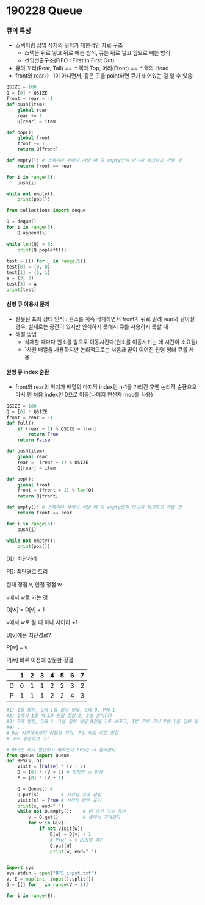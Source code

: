 # 190228 Queue

### 큐의 특성

- 스택처럼 삽입 삭제의 위치가 제한적인 자료 구조
  - 스택은 뒤로 넣고 뒤로 빼는 방식, 큐는 뒤로 넣고 앞으로 빼는 방식
  - 선입선출구조(FIFO : First In First Out)
- 큐의 꼬리(Rear, Tail) == 스택의 Top, 머리(Front) == 스택의 Head
- front와 rear가 -1이 아니면서, 같은 곳을 point하면 큐가 비어있는 걸 알 수 있음!



```python
QSIZE = 100
Q = [0] * QSIZE
front = rear = -1
def push(item):
    global rear
    rear += 1
    Q[rear] = item

def pop():
    global front
    front += 1
    return Q[front]

def empty(): # 스펙이나 큐에서 꺼낼 때 꼭 empty인지 아닌지 체크하고 꺼낼 것
    return front == rear

for i in range(5):
    push(i)

while not empty():
    print(pop())

```



```python
from collections import deque

Q = deque()
for i in range(5):
    Q.append(i)
    
while len(Q) > 0:
    print(Q.popleft())
    
test = [() for _ in range(5)]
test[0] = (0, 0)
test[1] = (1, 1)
a = (3, 3)
test[3] = a
print(test)

```

#### 선형 큐 이용시 문제

- 잘못된 포화 상태 인식 : 원소를 계속 삭제하면서 front가 뒤로 밀려 rear와 같아질 경우, 실제로는 공간이 있지만 인식하지 못해서 큐를 사용하지 못할 때
- 해결 방법
  - 삭제할 때마다 원소를 앞으로 이동시킨다(원소를 이동시키는 데 시간이 소요됨)
  - 1차원 배열을 사용하지만 논리적으로는 처음과 끝이 이어진 원형 형태 큐를 사용

#### 원형 큐 index 순환

- front와 rear의 위치가 배열의 마지막 index인 n-1을 가리킨 후엔 논리적 순환으오 다시 맨 처음 index인 0으로 이동(나머지 연산자 mod를 사용)

```python
QSIZE = 100
Q = [0] * QSIZE
front = rear = -1
def full():
    if (rear + 1) % QSIZE = front:
        return True
    return False

def push(item):
    global rear
    rear =  (rear + 1) % QSIZE
    Q[rear] = item

def pop():
    global front
    front = (front + 1) % len(Q)
    return Q[front]

def empty(): # 스펙이나 큐에서 꺼낼 때 꼭 empty인지 아닌지 체크하고 꺼낼 것
    return front == rear

for i in range(5):
    push(i)

while not empty():
    print(pop())
```



D[]: 최단거리

P[]: 최단경로 트리

현재 정점 v, 인접 정점 w

v에서 w로 가는 것

D[w] = D[v] + 1

v에서 w로 갈 때 하나 차이라 +1

D[v]에는 최단경로?

P[w] = v

P[w] 바로 이전에 방문한 정점

|      |  1   |  2   |  3   |  4   |  5   |  6   |  7   |
| :--: | :--: | :--: | :--: | :--: | :--: | :--: | :--: |
|  D   |  0   |  1   |  1   |  2   |  2   |  3   |  2   |
|  P   |  1   |  1   |  1   |  2   |  2   |  4   |  3   |



```python
#1) 1을 방문, Q에 1을 집어 넣음, D에 0, P에 1
#2) Q에서 1을 꺼내고 인접 정점 2, 3을 본다(?)
#3) 2에 방문, Q에 2, 3을 집어 넣음 D값을 1로 바꾸고, 1번 거쳐 가서 P에 1을 집어 넣음
#4) ...
# D는 시작에서부터 이동한 거리, P는 바로 이전 정점
# 모두 방문하면 끗?

```

```python
# DFS는 하나 발견하고 빠지는데 BFS는 다 돌아본다
from queue import Queue
def BFS(s, G):
    visit = [False] * (V + 1)
    D = [0] * (V + 1) # 정점의 수 만큼
    P = [0] * (V + 1)

    Q = Queue() # 
    Q.put(s)		# 시작점 큐에 삽입
    visit[s] = True	# 시작점 방문 표시
    print(s, end=" ")
    while not Q.empty():	# 빈 큐가 아닐 동안
        v = Q.get()			# 큐에서 가져온다
        for w in G[v]:
            if not visit[w]:
                D[w] = D[v] + 1
                # P[w] = v DFS일 때?
                Q.put(W)
                print(w, end=" ")


import sys
sys.stdin = open("BFS_input.txt")
V, E = map(int, input().split())
G = [[] for _ in range(V + 1)]

for i in range(E):
```



